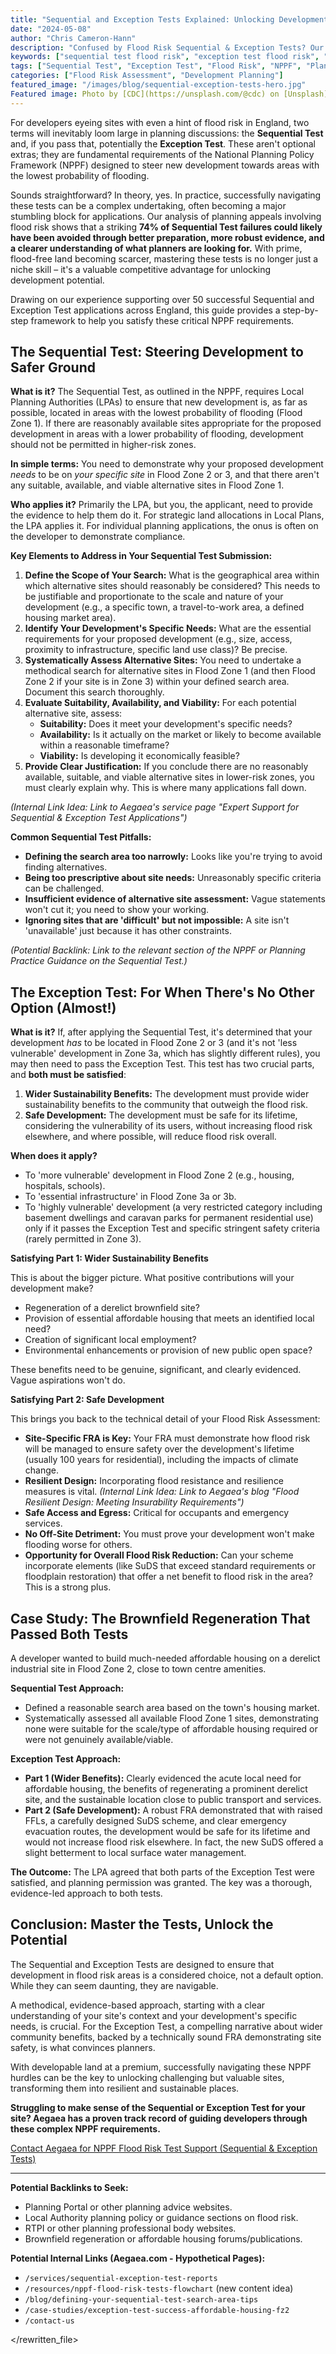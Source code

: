 ```yaml
---
title: "Sequential and Exception Tests Explained: Unlocking Development Potential in Flood Risk Areas"
date: "2024-05-08"
author: "Chris Cameron-Hann"
description: "Confused by Flood Risk Sequential & Exception Tests? Our developer's guide demystifies NPPF requirements & helps you justify development in flood zones 2 & 3."
keywords: ["sequential test flood risk", "exception test flood risk", "NPPF flood risk tests", "development in flood zones", "flood risk planning guidance"]
tags: ["Sequential Test", "Exception Test", "Flood Risk", "NPPF", "Planning Policy"]
categories: ["Flood Risk Assessment", "Development Planning"]
featured_image: "/images/blog/sequential-exception-tests-hero.jpg"
Featured image: Photo by [CDC](https://unsplash.com/@cdc) on [Unsplash](https://unsplash.com/photos/person-holding-tube-XLhDvfz0sUM)
---
```


For developers eyeing sites with even a hint of flood risk in England, two terms will inevitably loom large in planning discussions: the **Sequential Test** and, if you pass that, potentially the **Exception Test**. These aren't optional extras; they are fundamental requirements of the National Planning Policy Framework (NPPF) designed to steer new development towards areas with the lowest probability of flooding.

Sounds straightforward? In theory, yes. In practice, successfully navigating these tests can be a complex undertaking, often becoming a major stumbling block for applications. Our analysis of planning appeals involving flood risk shows that a striking **74% of Sequential Test failures could likely have been avoided through better preparation, more robust evidence, and a clearer understanding of what planners are looking for.** With prime, flood-free land becoming scarcer, mastering these tests is no longer just a niche skill – it's a valuable competitive advantage for unlocking development potential.

Drawing on our experience supporting over 50 successful Sequential and Exception Test applications across England, this guide provides a step-by-step framework to help you satisfy these critical NPPF requirements.

## The Sequential Test: Steering Development to Safer Ground

**What is it?** The Sequential Test, as outlined in the NPPF, requires Local Planning Authorities (LPAs) to ensure that new development is, as far as possible, located in areas with the lowest probability of flooding (Flood Zone 1). If there are reasonably available sites appropriate for the proposed development in areas with a lower probability of flooding, development should not be permitted in higher-risk zones.

**In simple terms:** You need to demonstrate why your proposed development *needs* to be on *your specific site* in Flood Zone 2 or 3, and that there aren't any suitable, available, and viable alternative sites in Flood Zone 1.

**Who applies it?** Primarily the LPA, but you, the applicant, need to provide the evidence to help them do it. For strategic land allocations in Local Plans, the LPA applies it. For individual planning applications, the onus is often on the developer to demonstrate compliance.

**Key Elements to Address in Your Sequential Test Submission:**

1.  **Define the Scope of Your Search:** What is the geographical area within which alternative sites should reasonably be considered? This needs to be justifiable and proportionate to the scale and nature of your development (e.g., a specific town, a travel-to-work area, a defined housing market area).
2.  **Identify Your Development's Specific Needs:** What are the essential requirements for your proposed development (e.g., size, access, proximity to infrastructure, specific land use class)? Be precise.
3.  **Systematically Assess Alternative Sites:** You need to undertake a methodical search for alternative sites in Flood Zone 1 (and then Flood Zone 2 if your site is in Zone 3) within your defined search area. Document this search thoroughly.
4.  **Evaluate Suitability, Availability, and Viability:** For each potential alternative site, assess:
    *   **Suitability:** Does it meet your development's specific needs?
    *   **Availability:** Is it actually on the market or likely to become available within a reasonable timeframe?
    *   **Viability:** Is developing it economically feasible?
5.  **Provide Clear Justification:** If you conclude there are no reasonably available, suitable, and viable alternative sites in lower-risk zones, you must clearly explain why. This is where many applications fall down.

*(Internal Link Idea: Link to Aegaea's service page "Expert Support for Sequential & Exception Test Applications")*

**Common Sequential Test Pitfalls:**

*   **Defining the search area too narrowly:** Looks like you're trying to avoid finding alternatives.
*   **Being too prescriptive about site needs:** Unreasonably specific criteria can be challenged.
*   **Insufficient evidence of alternative site assessment:** Vague statements won't cut it; you need to show your working.
*   **Ignoring sites that are 'difficult' but not impossible:** A site isn't 'unavailable' just because it has other constraints.

*(Potential Backlink: Link to the relevant section of the NPPF or Planning Practice Guidance on the Sequential Test.)*

## The Exception Test: For When There's No Other Option (Almost!)

**What is it?** If, after applying the Sequential Test, it's determined that your development *has* to be located in Flood Zone 2 or 3 (and it's not 'less vulnerable' development in Zone 3a, which has slightly different rules), you may then need to pass the Exception Test. This test has two crucial parts, and **both must be satisfied**:

1.  **Wider Sustainability Benefits:** The development must provide wider sustainability benefits to the community that outweigh the flood risk.
2.  **Safe Development:** The development must be safe for its lifetime, considering the vulnerability of its users, without increasing flood risk elsewhere, and where possible, will reduce flood risk overall.

**When does it apply?**

*   To 'more vulnerable' development in Flood Zone 2 (e.g., housing, hospitals, schools).
*   To 'essential infrastructure' in Flood Zone 3a or 3b.
*   To 'highly vulnerable' development (a very restricted category including basement dwellings and caravan parks for permanent residential use) only if it passes the Exception Test and specific stringent safety criteria (rarely permitted in Zone 3).

**Satisfying Part 1: Wider Sustainability Benefits**

This is about the bigger picture. What positive contributions will your development make?

*   Regeneration of a derelict brownfield site?
*   Provision of essential affordable housing that meets an identified local need?
*   Creation of significant local employment?
*   Environmental enhancements or provision of new public open space?

These benefits need to be genuine, significant, and clearly evidenced. Vague aspirations won't do.

**Satisfying Part 2: Safe Development**

This brings you back to the technical detail of your Flood Risk Assessment:

*   **Site-Specific FRA is Key:** Your FRA must demonstrate how flood risk will be managed to ensure safety over the development's lifetime (usually 100 years for residential), including the impacts of climate change.
*   **Resilient Design:** Incorporating flood resistance and resilience measures is vital.
    *(Internal Link Idea: Link to Aegaea's blog "Flood Resilient Design: Meeting Insurability Requirements")*
*   **Safe Access and Egress:** Critical for occupants and emergency services.
*   **No Off-Site Detriment:** You must prove your development won't make flooding worse for others.
*   **Opportunity for Overall Flood Risk Reduction:** Can your scheme incorporate elements (like SuDS that exceed standard requirements or floodplain restoration) that offer a net benefit to flood risk in the area? This is a strong plus.

## Case Study: The Brownfield Regeneration That Passed Both Tests

A developer wanted to build much-needed affordable housing on a derelict industrial site in Flood Zone 2, close to town centre amenities.

**Sequential Test Approach:**

*   Defined a reasonable search area based on the town's housing market.
*   Systematically assessed all available Flood Zone 1 sites, demonstrating none were suitable for the scale/type of affordable housing required or were not genuinely available/viable.

**Exception Test Approach:**

*   **Part 1 (Wider Benefits):** Clearly evidenced the acute local need for affordable housing, the benefits of regenerating a prominent derelict site, and the sustainable location close to public transport and services.
*   **Part 2 (Safe Development):** A robust FRA demonstrated that with raised FFLs, a carefully designed SuDS scheme, and clear emergency evacuation routes, the development would be safe for its lifetime and would not increase flood risk elsewhere. In fact, the new SuDS offered a slight betterment to local surface water management.

**The Outcome:** The LPA agreed that both parts of the Exception Test were satisfied, and planning permission was granted. The key was a thorough, evidence-led approach to both tests.

## Conclusion: Master the Tests, Unlock the Potential

The Sequential and Exception Tests are designed to ensure that development in flood risk areas is a considered choice, not a default option. While they can seem daunting, they are navigable.

A methodical, evidence-based approach, starting with a clear understanding of your site's context and your development's specific needs, is crucial. For the Exception Test, a compelling narrative about wider community benefits, backed by a technically sound FRA demonstrating site safety, is what convinces planners.

With developable land at a premium, successfully navigating these NPPF hurdles can be the key to unlocking challenging but valuable sites, transforming them into resilient and sustainable places.

**Struggling to make sense of the Sequential or Exception Test for your site? Aegaea has a proven track record of guiding developers through these complex NPPF requirements.**

[Contact Aegaea for NPPF Flood Risk Test Support (Sequential & Exception Tests)](https://aegaea.com/about-us/contact/)

---

**Potential Backlinks to Seek:**

*   Planning Portal or other planning advice websites.
*   Local Authority planning policy or guidance sections on flood risk.
*   RTPI or other planning professional body websites.
*   Brownfield regeneration or affordable housing forums/publications.

**Potential Internal Links (Aegaea.com - Hypothetical Pages):**

*   `/services/sequential-exception-test-reports`
*   `/resources/nppf-flood-risk-tests-flowchart` (new content idea)
*   `/blog/defining-your-sequential-test-search-area-tips`
*   `/case-studies/exception-test-success-affordable-housing-fz2`
*   `/contact-us`


</rewritten_file> 
